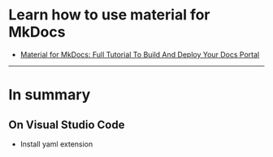 # Learn how to use material for MkDocs
- [Material for MkDocs: Full Tutorial To Build And Deploy Your Docs Portal](https://www.youtube.com/watch?v=xlABhbnNrfI)


-----

# In summary

## On Visual Studio Code

- Install yaml extension
